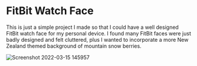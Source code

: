 # FitBit Watch Face

This is just a simple project I made so that I could have a well designed FitBit watch face for my personal device. I found many FitBit faces were just badly designed and felt cluttered, plus I wanted to incorporate a more New Zealand themed background of mountain snow berries.

![Screenshot 2022-03-15 145957](https://user-images.githubusercontent.com/47839859/158291104-5941269b-1c5a-4063-9811-2b2b777cc0cc.png)
